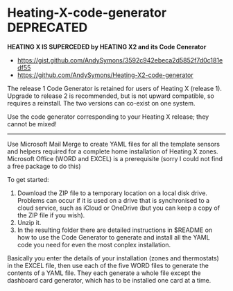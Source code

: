# Heating-X-code-generator DEPRECATED

**HEATING X IS SUPERCEDED by HEATING X2 and its Code Cenerator**
- https://gist.github.com/AndySymons/3592c942ebeca2d5852f7d0c181edf55
- https://github.com/AndySymons/Heating-X2-code-generator

The release 1 Code Generator is retained for users of Heating X (release 1).
Upgrade to release 2 is recommended, but is not upward compatible, so requires a reinstall. The two versions can co-exist on one system. 

Use the code generator corresponding to your Heating X release; they cannot be mixed! 

---

Use Microsoft Mail Merge to create YAML files for all the template sensors and helpers required for a complete home installation of Heating X zones. 
Microsoft Office (WORD and EXCEL) is a prerequisite (sorry I could not find a free package to do this) 

To get started: 
1. Download the ZIP file to a temporary location on a local disk drive. Problems can occur if it is used on a drive that is synchronised to a cloud service, such as iCloud or OneDrive (but you can keep a copy of the ZIP file if you wish). 
2. Unzip it. 
3. In the resulting folder there are detailed instructions in $README on how to use the Code Generator to generate and install all the YAML code you need for even the most conplex installation. 

Basically you enter the details of your installation (zones and thermostats) in the EXCEL file, then use each of the five WORD files to generate the contents of a YAML file. They each generate a whole file except the dashboard card generator, which has to be installed one card at a time.    
